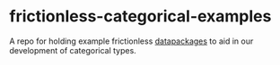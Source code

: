 # frictionless-categorical-examples
A repo for holding example frictionless [datapackages](https://datapackage.org/) to aid in our development of categorical types.
